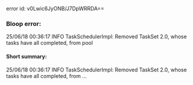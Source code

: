 error id: v0Lwic6JyONB/J7DpWRRDA==
### Bloop error:

25/06/18 00:36:17 INFO TaskSchedulerImpl: Removed TaskSet 2.0, whose tasks have all completed, from pool
#### Short summary: 

25/06/18 00:36:17 INFO TaskSchedulerImpl: Removed TaskSet 2.0, whose tasks have all completed, from ...